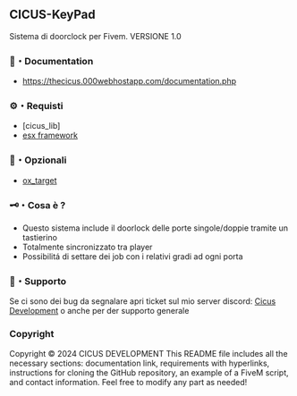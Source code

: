 ## CICUS-KeyPad
Sistema di doorclock per Fivem. VERSIONE 1.0

### 📖・Documentation
- https://thecicus.000webhostapp.com/documentation.php

### ⚙️・Requisti
- [cicus_lib]
- [esx framework](https://github.com/esx-framework/esx_core)

### 🔧・Opzionali
- [ox_target](https://github.com/overextended/ox_target)

### 🗝️・Cosa è ?
- Questo sistema include il doorlock delle porte singole/doppie tramite un tastierino
- Totalmente sincronizzato tra player
- Possibilitá di settare dei job con i relativi gradi ad ogni porta
  
### 📩・Supporto
Se ci sono dei bug da segnalare apri ticket sul mio server discord: [Cicus Development](https://discord.gg/wmW8Nxuh) o anche per der supporto generale


### Copyright
Copyright © 2024 CICUS DEVELOPMENT
This README file includes all the necessary sections: documentation link, requirements with hyperlinks, 
instructions for cloning the GitHub repository, an example of a FiveM script, and contact information. 
Feel free to modify any part as needed!


